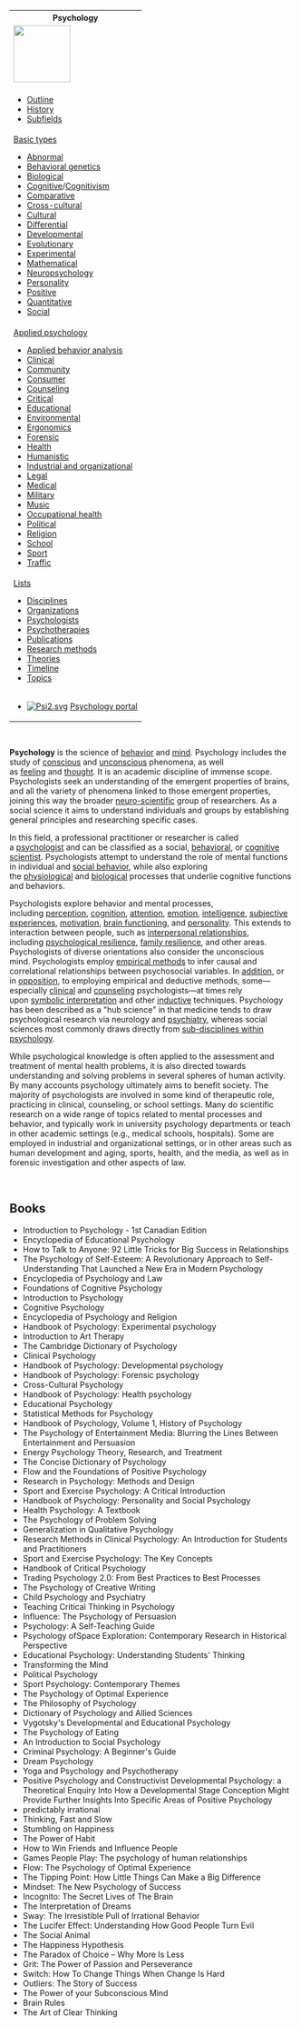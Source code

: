 <table class="vertical-navbox nowraplinks hlist">
<tbody>
<tr>
<th class="navbox-title"><a class="mw-selflink selflink">Psychology</a></th>
</tr>
<tr>
<td><img src="pi.png" srcset="pi.png" alt="" width="100" height="100" data-file-width="100" data-file-height="100" /></td>
</tr>
<tr>
<td>
<ul>
<li><a title="Outline of psychology" href="https://en.wikipedia.org/wiki/Outline_of_psychology">Outline</a></li>
<li><a title="History of psychology" href="https://en.wikipedia.org/wiki/History_of_psychology">History</a></li>
<li><a title="Subfields of psychology" href="https://en.wikipedia.org/wiki/Subfields_of_psychology">Subfields</a></li>
</ul>
</td>
</tr>
<tr>
<td>
<div id="NavFrame1" class="NavFrame">
<div class="NavHead"><a title="Basic science (psychology)" href="https://en.wikipedia.org/wiki/Basic_science_(psychology)">Basic types</a></div>
<div class="NavContent">
<ul>
<li><a title="Abnormal psychology" href="https://en.wikipedia.org/wiki/Abnormal_psychology">Abnormal</a></li>
<li><a title="Behavioural genetics" href="https://en.wikipedia.org/wiki/Behavioural_genetics">Behavioral genetics</a></li>
<li><a title="Behavioral neuroscience" href="https://en.wikipedia.org/wiki/Behavioral_neuroscience">Biological</a></li>
<li><a title="Cognitive psychology" href="https://en.wikipedia.org/wiki/Cognitive_psychology">Cognitive</a>/<a title="Cognitivism (psychology)" href="https://en.wikipedia.org/wiki/Cognitivism_(psychology)">Cognitivism</a></li>
<li><a title="Comparative psychology" href="https://en.wikipedia.org/wiki/Comparative_psychology">Comparative</a></li>
<li><a title="Cross-cultural psychology" href="https://en.wikipedia.org/wiki/Cross-cultural_psychology">Cross-cultural</a></li>
<li><a title="Cultural psychology" href="https://en.wikipedia.org/wiki/Cultural_psychology">Cultural</a></li>
<li><a title="Differential psychology" href="https://en.wikipedia.org/wiki/Differential_psychology">Differential</a></li>
<li><a title="Developmental psychology" href="https://en.wikipedia.org/wiki/Developmental_psychology">Developmental</a></li>
<li><a title="Evolutionary psychology" href="https://en.wikipedia.org/wiki/Evolutionary_psychology">Evolutionary</a></li>
<li><a title="Experimental psychology" href="https://en.wikipedia.org/wiki/Experimental_psychology">Experimental</a></li>
<li><a title="Mathematical psychology" href="https://en.wikipedia.org/wiki/Mathematical_psychology">Mathematical</a></li>
<li><a title="Neuropsychology" href="https://en.wikipedia.org/wiki/Neuropsychology">Neuropsychology</a></li>
<li><a title="Personality psychology" href="https://en.wikipedia.org/wiki/Personality_psychology">Personality</a></li>
<li><a title="Positive psychology" href="https://en.wikipedia.org/wiki/Positive_psychology">Positive</a></li>
<li><a title="Quantitative psychology" href="https://en.wikipedia.org/wiki/Quantitative_psychology">Quantitative</a></li>
<li><a title="Social psychology" href="https://en.wikipedia.org/wiki/Social_psychology">Social</a></li>
</ul>
</div>
</div>
</td>
</tr>
<tr>
<td>
<div id="NavFrame2" class="NavFrame">
<div class="NavHead"><a title="Applied psychology" href="https://en.wikipedia.org/wiki/Applied_psychology">Applied psychology</a></div>
<div class="NavContent">
<ul>
<li><a title="Applied behavior analysis" href="https://en.wikipedia.org/wiki/Applied_behavior_analysis">Applied behavior analysis</a></li>
<li><a title="Clinical psychology" href="https://en.wikipedia.org/wiki/Clinical_psychology">Clinical</a></li>
<li><a title="Community psychology" href="https://en.wikipedia.org/wiki/Community_psychology">Community</a></li>
<li><a title="Consumer behaviour" href="https://en.wikipedia.org/wiki/Consumer_behaviour">Consumer</a></li>
<li><a title="Counseling psychology" href="https://en.wikipedia.org/wiki/Counseling_psychology">Counseling</a></li>
<li><a title="Critical psychology" href="https://en.wikipedia.org/wiki/Critical_psychology">Critical</a></li>
<li><a title="Educational psychology" href="https://en.wikipedia.org/wiki/Educational_psychology">Educational</a></li>
<li><a title="Environmental psychology" href="https://en.wikipedia.org/wiki/Environmental_psychology">Environmental</a></li>
<li><a title="Human factors and ergonomics" href="https://en.wikipedia.org/wiki/Human_factors_and_ergonomics">Ergonomics</a></li>
<li><a title="Forensic psychology" href="https://en.wikipedia.org/wiki/Forensic_psychology">Forensic</a></li>
<li><a title="Health psychology" href="https://en.wikipedia.org/wiki/Health_psychology">Health</a></li>
<li><a title="Humanistic psychology" href="https://en.wikipedia.org/wiki/Humanistic_psychology">Humanistic</a></li>
<li><a title="Industrial and organizational psychology" href="https://en.wikipedia.org/wiki/Industrial_and_organizational_psychology">Industrial and organizational</a></li>
<li><a title="Legal psychology" href="https://en.wikipedia.org/wiki/Legal_psychology">Legal</a></li>
<li><a title="Medical psychology" href="https://en.wikipedia.org/wiki/Medical_psychology">Medical</a></li>
<li><a title="Military psychology" href="https://en.wikipedia.org/wiki/Military_psychology">Military</a></li>
<li><a title="Music psychology" href="https://en.wikipedia.org/wiki/Music_psychology">Music</a></li>
<li><a title="Occupational health psychology" href="https://en.wikipedia.org/wiki/Occupational_health_psychology">Occupational health</a></li>
<li><a title="Political psychology" href="https://en.wikipedia.org/wiki/Political_psychology">Political</a></li>
<li><a title="Psychology of religion" href="https://en.wikipedia.org/wiki/Psychology_of_religion">Religion</a></li>
<li><a title="School psychology" href="https://en.wikipedia.org/wiki/School_psychology">School</a></li>
<li><a title="Sport psychology" href="https://en.wikipedia.org/wiki/Sport_psychology">Sport</a></li>
<li><a title="Traffic psychology" href="https://en.wikipedia.org/wiki/Traffic_psychology">Traffic</a></li>
</ul>
</div>
</div>
</td>
</tr>
<tr>
<td>
<div id="NavFrame3" class="NavFrame">
<div class="NavHead"><a title="Category:Psychology lists" href="https://en.wikipedia.org/wiki/Category:Psychology_lists">Lists</a></div>
<div class="NavContent">
<ul>
<li><a title="List of psychology disciplines" href="https://en.wikipedia.org/wiki/List_of_psychology_disciplines">Disciplines</a></li>
<li><a title="List of psychology organizations" href="https://en.wikipedia.org/wiki/List_of_psychology_organizations">Organizations</a></li>
<li><a title="List of psychologists" href="https://en.wikipedia.org/wiki/List_of_psychologists">Psychologists</a></li>
<li><a title="List of psychotherapies" href="https://en.wikipedia.org/wiki/List_of_psychotherapies">Psychotherapies</a></li>
<li><a title="List of important publications in psychology" href="https://en.wikipedia.org/wiki/List_of_important_publications_in_psychology">Publications</a></li>
<li><a title="List of psychological research methods" href="https://en.wikipedia.org/wiki/List_of_psychological_research_methods">Research methods</a></li>
<li><a title="List of psychological schools" href="https://en.wikipedia.org/wiki/List_of_psychological_schools">Theories</a></li>
<li><a title="Timeline of psychology" href="https://en.wikipedia.org/wiki/Timeline_of_psychology">Timeline</a></li>
<li><a title="Index of psychology articles" href="https://en.wikipedia.org/wiki/Index_of_psychology_articles">Topics</a></li>
</ul>
</div>
</div>
</td>
</tr>
<tr>
<td>
<ul>
<li><a class="image" href="pi.png"><img class="noviewer" src="pi.png" srcset="pi.png" alt="Psi2.svg" width="16" height="16" data-file-width="100" data-file-height="100" /></a>&nbsp;<a title="Portal:Psychology" href="https://en.wikipedia.org/wiki/Portal:Psychology">Psychology portal</a></li>
</ul>
</td>
</tr>
</tbody>
</table>
</br>


<p><strong>Psychology</strong>&nbsp;is the science of&nbsp;<a title="Behavior" href="https://en.wikipedia.org/wiki/Behavior">behavior</a>&nbsp;and&nbsp;<a title="Mind" href="https://en.wikipedia.org/wiki/Mind">mind</a>. Psychology includes the study of&nbsp;<a title="Consciousness" href="https://en.wikipedia.org/wiki/Consciousness">conscious</a>&nbsp;and&nbsp;<a title="Unconscious mind" href="https://en.wikipedia.org/wiki/Unconscious_mind">unconscious</a>&nbsp;phenomena, as well as&nbsp;<a title="Feeling" href="https://en.wikipedia.org/wiki/Feeling">feeling</a>&nbsp;and&nbsp;<a title="Thought" href="https://en.wikipedia.org/wiki/Thought">thought</a>. It is an academic discipline of immense scope. Psychologists seek an understanding of the emergent properties of brains, and all the variety of phenomena linked to those emergent properties, joining this way the broader&nbsp;<a title="Neuroscience" href="https://en.wikipedia.org/wiki/Neuroscience">neuro-scientific</a>&nbsp;group of researchers. As a social science it aims to understand individuals and groups by establishing general principles and researching specific cases.</p>
<p>In this field, a professional practitioner or researcher is called a&nbsp;<a title="Psychologist" href="https://en.wikipedia.org/wiki/Psychologist">psychologist</a>&nbsp;and can be classified as a social,&nbsp;<a title="Behavioural sciences" href="https://en.wikipedia.org/wiki/Behavioural_sciences">behavioral</a>, or&nbsp;<a title="Cognitive science" href="https://en.wikipedia.org/wiki/Cognitive_science">cognitive scientist</a>. Psychologists attempt to understand the role of mental functions in individual and&nbsp;<a title="Social behavior" href="https://en.wikipedia.org/wiki/Social_behavior">social behavior</a>, while also exploring the&nbsp;<a title="Physiology" href="https://en.wikipedia.org/wiki/Physiology">physiological</a>&nbsp;and&nbsp;<a class="mw-redirect" title="Neurobiology" href="https://en.wikipedia.org/wiki/Neurobiology">biological</a>&nbsp;processes that underlie cognitive functions and behaviors.</p>
<p>Psychologists explore behavior and mental processes, including&nbsp;<a title="Perception" href="https://en.wikipedia.org/wiki/Perception">perception</a>,&nbsp;<a title="Cognition" href="https://en.wikipedia.org/wiki/Cognition">cognition</a>,&nbsp;<a title="Attention" href="https://en.wikipedia.org/wiki/Attention">attention</a>,&nbsp;<a title="Emotion" href="https://en.wikipedia.org/wiki/Emotion">emotion</a>,&nbsp;<a title="Intelligence" href="https://en.wikipedia.org/wiki/Intelligence">intelligence</a>,&nbsp;<a title="Phenomenology (psychology)" href="https://en.wikipedia.org/wiki/Phenomenology_(psychology)">subjective experiences</a>,&nbsp;<a title="Motivation" href="https://en.wikipedia.org/wiki/Motivation">motivation</a>,&nbsp;<a title="Human brain" href="https://en.wikipedia.org/wiki/Human_brain#Functions">brain functioning</a>, and&nbsp;<a title="Personality psychology" href="https://en.wikipedia.org/wiki/Personality_psychology">personality</a>. This extends to interaction between people, such as&nbsp;<a title="Interpersonal relationship" href="https://en.wikipedia.org/wiki/Interpersonal_relationship">interpersonal relationships</a>, including&nbsp;<a title="Psychological resilience" href="https://en.wikipedia.org/wiki/Psychological_resilience">psychological resilience</a>,&nbsp;<a title="Family resilience" href="https://en.wikipedia.org/wiki/Family_resilience">family resilience</a>, and other areas. Psychologists of diverse orientations also consider the unconscious mind.&nbsp;Psychologists employ&nbsp;<a class="mw-redirect" title="Empirical method" href="https://en.wikipedia.org/wiki/Empirical_method">empirical methods</a>&nbsp;to infer causal and correlational relationships between psychosocial variables. In&nbsp;<a title="Eclecticism" href="https://en.wikipedia.org/wiki/Eclecticism">addition</a>, or in&nbsp;<a title="Antipositivism" href="https://en.wikipedia.org/wiki/Antipositivism">opposition</a>, to employing empirical and deductive methods, some&mdash;especially&nbsp;<a title="Clinical psychology" href="https://en.wikipedia.org/wiki/Clinical_psychology">clinical</a>&nbsp;and&nbsp;<a title="Counseling psychology" href="https://en.wikipedia.org/wiki/Counseling_psychology">counseling</a>&nbsp;psychologists&mdash;at times rely upon&nbsp;<a title="Hermeneutics" href="https://en.wikipedia.org/wiki/Hermeneutics#Psychology">symbolic interpretation</a>&nbsp;and other&nbsp;<a title="Inductive reasoning" href="https://en.wikipedia.org/wiki/Inductive_reasoning">inductive</a>&nbsp;techniques. Psychology has been described as a "hub science" in that medicine tends to draw psychological research via neurology and&nbsp;<a title="Psychiatry" href="https://en.wikipedia.org/wiki/Psychiatry">psychiatry</a>, whereas social sciences most commonly draws directly from&nbsp;<a title="List of psychology disciplines" href="https://en.wikipedia.org/wiki/List_of_psychology_disciplines">sub-disciplines within psychology</a>.</p>
<p>While psychological knowledge is often applied to the assessment and treatment of mental health problems, it is also directed towards understanding and solving problems in several spheres of human activity. By many accounts psychology ultimately aims to benefit society.&nbsp;The majority of psychologists are involved in some kind of therapeutic role, practicing in clinical, counseling, or school settings. Many do scientific research on a wide range of topics related to mental processes and behavior, and typically work in university psychology departments or teach in other academic settings (e.g., medical schools, hospitals). Some are employed in industrial and organizational settings, or in other areas&nbsp;such as human development and aging, sports, health, and the media, as well as in forensic investigation and other aspects of law.</p>
</br>
<h2> Books </h2>
<ul>

<li><a target="_blank" href="https://github.com/manjunath5496/Psychology-Books/blob/master/pch(1).pdf" style="text-decoration:none;">Introduction to Psychology - 1st Canadian Edition  </a></li>

<li><a target="_blank" href="https://github.com/manjunath5496/Psychology-Books/blob/master/pch(2).pdf" style="text-decoration:none;">Encyclopedia of Educational Psychology</a></li>

<li><a target="_blank" href="https://github.com/manjunath5496/Psychology-Books/blob/master/pch(3).pdf" style="text-decoration:none;">How to Talk to Anyone: 92 Little Tricks for Big Success in Relationships</a></li>

<li><a target="_blank" href="https://github.com/manjunath5496/Psychology-Books/blob/master/pch(4).pdf" style="text-decoration:none;">The Psychology of Self-Esteem: A Revolutionary Approach to Self-Understanding That Launched a New Era in Modern Psychology </a></li>

<li><a target="_blank" href="https://github.com/manjunath5496/Psychology-Books/blob/master/pch(5).pdf" style="text-decoration:none;">Encyclopedia of Psychology and Law </a></li>

<li><a target="_blank" href="https://github.com/manjunath5496/Psychology-Books/blob/master/pch(6).pdf" style="text-decoration:none;">Foundations of Cognitive Psychology</a></li>

<li><a target="_blank" href="https://github.com/manjunath5496/Psychology-Books/blob/master/pch(7).pdf" style="text-decoration:none;">Introduction to Psychology  </a></li>

<li><a target="_blank" href="https://github.com/manjunath5496/Psychology-Books/blob/master/pch(8).pdf" style="text-decoration:none;">Cognitive Psychology  </a></li>

<li><a target="_blank" href="https://github.com/manjunath5496/Psychology-Books/blob/master/pch(9).pdf" style="text-decoration:none;">Encyclopedia of Psychology and Religion  </a></li>

<li><a target="_blank" href="https://github.com/manjunath5496/Psychology-Books/blob/master/pch(10).pdf" style="text-decoration:none;">Handbook of Psychology: Experimental psychology</a></li>

<li><a target="_blank" href="https://github.com/manjunath5496/Psychology-Books/blob/master/pch(11).pdf" style="text-decoration:none;">Introduction to Art Therapy</a></li>

<li><a target="_blank" href="https://github.com/manjunath5496/Psychology-Books/blob/master/pch(12).pdf" style="text-decoration:none;">The Cambridge Dictionary of Psychology</a></li>

<li><a target="_blank" href="https://github.com/manjunath5496/Psychology-Books/blob/master/pch(13).pdf" style="text-decoration:none;">Clinical Psychology </a></li>

<li><a target="_blank" href="https://github.com/manjunath5496/Psychology-Books/blob/master/pch(14).pdf" style="text-decoration:none;">Handbook of Psychology: Developmental psychology</a></li>

<li><a target="_blank" href="https://github.com/manjunath5496/Psychology-Books/blob/master/pch(15).pdf" style="text-decoration:none;">Handbook of Psychology: Forensic psychology   </a></li>

<li><a target="_blank" href="https://github.com/manjunath5496/Psychology-Books/blob/master/pch(16).pdf" style="text-decoration:none;">Cross-Cultural Psychology  </a></li>


<li><a target="_blank" href="https://github.com/manjunath5496/Psychology-Books/blob/master/pch(17).pdf" style="text-decoration:none;">Handbook of Psychology: Health psychology  </a></li>

<li><a target="_blank" href="https://github.com/manjunath5496/Psychology-Books/blob/master/pch(18).pdf" style="text-decoration:none;">Educational Psychology</a></li>

<li><a target="_blank" href="https://github.com/manjunath5496/Psychology-Books/blob/master/pch(19).pdf" style="text-decoration:none;">Statistical Methods for Psychology</a></li>

<li><a target="_blank" href="https://github.com/manjunath5496/Psychology-Books/blob/master/pch(20).pdf" style="text-decoration:none;">Handbook of Psychology, Volume 1, History of Psychology</a></li>

<li><a target="_blank" href="https://github.com/manjunath5496/Psychology-Books/blob/master/pch(21).pdf" style="text-decoration:none;">The Psychology of Entertainment Media: Blurring the Lines Between Entertainment and Persuasion  </a></li>

<li><a target="_blank" href="https://github.com/manjunath5496/Psychology-Books/blob/master/pch(22).pdf" style="text-decoration:none;">Energy Psychology Theory, Research, and Treatment</a></li>

<li><a target="_blank" href="https://github.com/manjunath5496/Psychology-Books/blob/master/pch(23).pdf" style="text-decoration:none;">The Concise Dictionary of Psychology </a></li>

<li><a target="_blank" href="https://github.com/manjunath5496/Psychology-Books/blob/master/pch(24).pdf" style="text-decoration:none;">Flow and the Foundations of Positive Psychology </a></li>

<li><a target="_blank" href="https://github.com/manjunath5496/Psychology-Books/blob/master/pch(25).pdf" style="text-decoration:none;">Research in Psychology: Methods and Design  </a></li>

<li><a target="_blank" href="https://github.com/manjunath5496/Psychology-Books/blob/master/pch(26).pdf" style="text-decoration:none;">Sport and Exercise Psychology: A Critical Introduction</a></li>

<li><a target="_blank" href="https://github.com/manjunath5496/Psychology-Books/blob/master/pch(27).pdf" style="text-decoration:none;">Handbook of Psychology: Personality and Social Psychology</a></li>

<li><a target="_blank" href="https://github.com/manjunath5496/Psychology-Books/blob/master/pch(28).pdf" style="text-decoration:none;">Health Psychology: A Textbook</a></li>

<li><a target="_blank" href="https://github.com/manjunath5496/Psychology-Books/blob/master/pch(29).pdf" style="text-decoration:none;">The Psychology of Problem Solving</a></li>

<li><a target="_blank" href="https://github.com/manjunath5496/Psychology-Books/blob/master/pch(30).pdf" style="text-decoration:none;">Generalization in Qualitative Psychology</a></li>

<li><a target="_blank" href="https://github.com/manjunath5496/Psychology-Books/blob/master/pch(31).pdf" style="text-decoration:none;">Research Methods in Clinical Psychology: An Introduction for Students and Practitioners  </a></li>


<li><a target="_blank" href="https://github.com/manjunath5496/Psychology-Books/blob/master/pch(32).pdf" style="text-decoration:none;">Sport and Exercise Psychology: The Key Concepts  </a></li>

<li><a target="_blank" href="https://github.com/manjunath5496/Psychology-Books/blob/master/pch(33).pdf" style="text-decoration:none;">Handbook of Critical Psychology</a></li>

<li><a target="_blank" href="https://github.com/manjunath5496/Psychology-Books/blob/master/pch(34).pdf" style="text-decoration:none;">Trading Psychology 2.0: From Best Practices to Best Processes</a></li>

<li><a target="_blank" href="https://github.com/manjunath5496/Psychology-Books/blob/master/pch(35).pdf" style="text-decoration:none;">The Psychology of Creative Writing</a></li>

<li><a target="_blank" href="https://github.com/manjunath5496/Psychology-Books/blob/master/pch(36).pdf" style="text-decoration:none;">Child Psychology and Psychiatry </a></li>

<li><a target="_blank" href="https://github.com/manjunath5496/Psychology-Books/blob/master/pch(37).pdf" style="text-decoration:none;">Teaching Critical Thinking in Psychology</a></li>

<li><a target="_blank" href="https://github.com/manjunath5496/Psychology-Books/blob/master/pch(38).pdf" style="text-decoration:none;">Influence: The Psychology of Persuasion  </a></li>

<li><a target="_blank" href="https://github.com/manjunath5496/Psychology-Books/blob/master/pch(39).pdf" style="text-decoration:none;">Psychology: A Self-Teaching Guide  </a></li>

<li><a target="_blank" href="https://github.com/manjunath5496/Psychology-Books/blob/master/pch(40).pdf" style="text-decoration:none;">Psychology ofSpace Exploration: Contemporary Research in Historical Perspective  </a></li>

<li><a target="_blank" href="https://github.com/manjunath5496/Psychology-Books/blob/master/pch(41).pdf" style="text-decoration:none;">Educational Psychology: Understanding Students' Thinking</a></li>

<li><a target="_blank" href="https://github.com/manjunath5496/Psychology-Books/blob/master/pch(42).pdf" style="text-decoration:none;">Transforming the Mind</a></li>

<li><a target="_blank" href="https://github.com/manjunath5496/Psychology-Books/blob/master/pch(43).pdf" style="text-decoration:none;">Political Psychology</a></li>

<li><a target="_blank" href="https://github.com/manjunath5496/Psychology-Books/blob/master/pch(44).pdf" style="text-decoration:none;">Sport Psychology: Contemporary Themes </a></li>

<li><a target="_blank" href="https://github.com/manjunath5496/Psychology-Books/blob/master/pch(45).pdf" style="text-decoration:none;">The Psychology of Optimal Experience</a></li>

<li><a target="_blank" href="https://github.com/manjunath5496/Psychology-Books/blob/master/pch(46).pdf" style="text-decoration:none;">The Philosophy of Psychology   </a></li>

<li><a target="_blank" href="https://github.com/manjunath5496/Psychology-Books/blob/master/pch(47).pdf" style="text-decoration:none;">Dictionary of Psychology and Allied Sciences </a></li>


<li><a target="_blank" href="https://github.com/manjunath5496/Psychology-Books/blob/master/pch(48).pdf" style="text-decoration:none;">Vygotsky's Developmental and Educational Psychology  </a></li>

<li><a target="_blank" href="https://github.com/manjunath5496/Psychology-Books/blob/master/pch(49).pdf" style="text-decoration:none;">The Psychology of Eating</a></li>

<li><a target="_blank" href="https://github.com/manjunath5496/Psychology-Books/blob/master/pch(50).pdf" style="text-decoration:none;">An Introduction to Social Psychology</a></li>

<li><a target="_blank" href="https://github.com/manjunath5496/Psychology-Books/blob/master/pch(51).pdf" style="text-decoration:none;">Criminal Psychology: A Beginner's Guide </a></li>

<li><a target="_blank" href="https://github.com/manjunath5496/Psychology-Books/blob/master/pch(52).pdf" style="text-decoration:none;">Dream Psychology  </a></li>

<li><a target="_blank" href="https://github.com/manjunath5496/Psychology-Books/blob/master/pch(53).pdf" style="text-decoration:none;">Yoga and Psychology and Psychotherapy</a></li>

<li><a target="_blank" href="https://github.com/manjunath5496/Psychology-Books/blob/master/pch(54).pdf" style="text-decoration:none;">Positive Psychology and Constructivist Developmental Psychology: a Theoretical Enquiry Into How a Developmental Stage Conception Might Provide Further Insights Into Specific Areas of Positive Psychology </a></li>

<li><a target="_blank" href="https://github.com/manjunath5496/Psychology-Books/blob/master/pch(55).pdf" style="text-decoration:none;">predictably irrational </a></li>

<li><a target="_blank" href="https://github.com/manjunath5496/Psychology-Books/blob/master/pch(56).pdf" style="text-decoration:none;">Thinking, Fast and Slow  </a></li>

<li><a target="_blank" href="https://github.com/manjunath5496/Psychology-Books/blob/master/pch(57).pdf" style="text-decoration:none;">Stumbling on Happiness</a></li>

<li><a target="_blank" href="https://github.com/manjunath5496/Psychology-Books/blob/master/pch(58).pdf" style="text-decoration:none;">The Power of Habit </a></li>

<li><a target="_blank" href="https://github.com/manjunath5496/Psychology-Books/blob/master/pch(59).pdf" style="text-decoration:none;">How to Win Friends and Influence People</a></li>

<li><a target="_blank" href="https://github.com/manjunath5496/Psychology-Books/blob/master/pch(60).pdf" style="text-decoration:none;">Games People Play: The psychology of human relationships</a></li>

<li><a target="_blank" href="https://github.com/manjunath5496/Psychology-Books/blob/master/pch(61).pdf" style="text-decoration:none;">Flow: The Psychology of Optimal Experience</a></li>

<li><a target="_blank" href="https://github.com/manjunath5496/Psychology-Books/blob/master/pch(62).pdf" style="text-decoration:none;">The Tipping Point: How Little Things Can Make a Big Difference  </a></li>


<li><a target="_blank" href="https://github.com/manjunath5496/Psychology-Books/blob/master/pch(63).pdf" style="text-decoration:none;">Mindset: The New Psychology of Success  </a></li>


<li><a target="_blank" href="https://github.com/manjunath5496/Psychology-Books/blob/master/pch(64).pdf" style="text-decoration:none;">Incognito: The Secret Lives of The Brain</a></li>

<li><a target="_blank" href="https://github.com/manjunath5496/Psychology-Books/blob/master/pch(65).pdf" style="text-decoration:none;">The Interpretation of Dreams</a></li>

<li><a target="_blank" href="https://github.com/manjunath5496/Psychology-Books/blob/master/pch(66).pdf" style="text-decoration:none;">Sway: The Irresistible Pull of Irrational Behavior </a></li>

<li><a target="_blank" href="https://github.com/manjunath5496/Psychology-Books/blob/master/pch(67).pdf" style="text-decoration:none;">The Lucifer Effect: Understanding How Good People Turn Evil  </a></li>

<li><a target="_blank" href="https://github.com/manjunath5496/Psychology-Books/blob/master/pch(68).pdf" style="text-decoration:none;">The Social Animal</a></li>

<li><a target="_blank" href="https://github.com/manjunath5496/Psychology-Books/blob/master/pch(69).pdf" style="text-decoration:none;">The Happiness Hypothesis </a></li>

<li><a target="_blank" href="https://github.com/manjunath5496/Psychology-Books/blob/master/pch(70).pdf" style="text-decoration:none;">The Paradox of Choice – Why More Is Less </a></li>

<li><a target="_blank" href="https://github.com/manjunath5496/Psychology-Books/blob/master/pch(71).pdf" style="text-decoration:none;">Grit: The Power of Passion and Perseverance </a></li>

<li><a target="_blank" href="https://github.com/manjunath5496/Psychology-Books/blob/master/pch(72).pdf" style="text-decoration:none;">Switch: How To Change Things When Change Is Hard</a></li>

<li><a target="_blank" href="https://github.com/manjunath5496/Psychology-Books/blob/master/pch(73).pdf" style="text-decoration:none;">Outliers: The Story of Success </a></li>

<li><a target="_blank" href="https://github.com/manjunath5496/Psychology-Books/blob/master/pch(74).pdf" style="text-decoration:none;">The Power of your Subconscious Mind </a></li>

<li><a target="_blank" href="https://github.com/manjunath5496/Psychology-Books/blob/master/pch(75).pdf" style="text-decoration:none;">Brain Rules</a></li>

<li><a target="_blank" href="https://github.com/manjunath5496/Psychology-Books/blob/master/pch(76).pdf" style="text-decoration:none;">The Art of Clear Thinking</a></li>






</ul>

